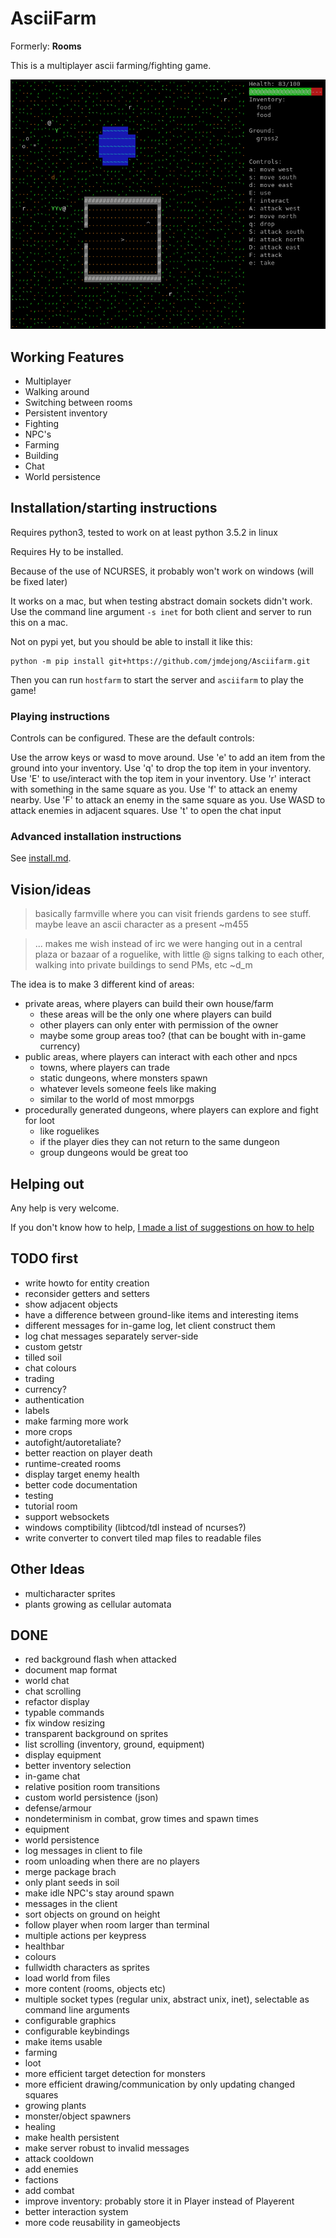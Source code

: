 # AsciiFarm

Formerly: **Rooms** 

This is a multiplayer ascii farming/fighting game.

![screenshot](screenshot.png)
<!-- why doesn't the screenshot get updated? -->

## Working Features

- Multiplayer
- Walking around
- Switching between rooms
- Persistent inventory
- Fighting 
- NPC's
- Farming
- Building
- Chat
- World persistence

## Installation/starting instructions

Requires python3, tested to work on at least python 3.5.2 in linux

Requires Hy to be installed.

Because of the use of NCURSES, it probably won't work on windows (will be fixed later)

It works on a mac, but when testing abstract domain sockets didn't work.
Use the command line argument `-s inet` for both client and server to run this on a mac.

Not on pypi yet, but you should be able to install it like this:

    python -m pip install git+https://github.com/jmdejong/Asciifarm.git

Then you can run `hostfarm` to start the server and `asciifarm` to play the
game!

### Playing instructions

Controls can be configured.
These are the default controls:

Use the arrow keys or wasd to move around.
Use 'e' to add an item from the ground into your inventory.
Use 'q' to drop the top item in your inventory.
Use 'E' to use/interact with the top item in your inventory.
Use 'r' interact with something in the same square as you.
Use 'f' to attack an enemy nearby.
Use 'F' to attack an enemy in the same square as you.
Use WASD to attack enemies in adjacent squares.
Use 't' to open the chat input

### Advanced installation instructions

See [install.md](docs/install.md).

## Vision/ideas

> basically farmville where you can visit friends gardens to see stuff. maybe leave an ascii character as a present        ~m455

> ... makes me wish instead of irc we were hanging out in a central plaza or bazaar of a roguelike, with little @ signs talking to each other, walking into private buildings to send PMs, etc      ~d_m


The idea is to make 3 different kind of areas:

- private areas, where players can build their own house/farm
  * these areas will be the only one where players can build
  * other players can only enter with permission of the owner
  * maybe some group areas too? (that can be bought with in-game currency)
- public areas, where players can interact with each other and npcs
  * towns, where players can trade
  * static dungeons, where monsters spawn
  * whatever levels someone feels like making
  * similar to the world of most mmorpgs
- procedurally generated dungeons, where players can explore and fight for loot
  * like roguelikes
  * if the player dies they can not return to the same dungeon
  * group dungeons would be great too

## Helping out

Any help is very welcome.

If you don't know how to help, [I made a list of suggestions on how to help](docs/contributing.md)

## TODO first

- write howto for entity creation
- reconsider getters and setters
- show adjacent objects
- have a difference between ground-like items and interesting items
- different messages for in-game log, let client construct them
- log chat messages separately server-side
- custom getstr
- tilled soil
- chat colours
- trading
- currency?
- authentication
- labels
- make farming more work
- more crops
- autofight/autoretaliate?
- better reaction on player death
- runtime-created rooms
- display target enemy health
- better code documentation
- testing
- tutorial room
- support websockets
- windows comptibility (libtcod/tdl instead of ncurses?)
- write converter to convert tiled map files to readable files

## Other Ideas

- multicharacter sprites
- plants growing as cellular automata

## DONE

- red background flash when attacked
- document map format
- world chat
- chat scrolling
- refactor display
- typable commands
- fix window resizing
- transparent background on sprites
- list scrolling (inventory, ground, equipment)
- display equipment
- better inventory selection
- in-game chat
- relative position room transitions
- custom world persistence (json)
- defense/armour
- nondeterminism in combat, grow times and spawn times
- equipment
- world persistence
- log messages in client to file
- room unloading when there are no players
- merge package brach
- only plant seeds in soil
- make idle NPC's stay around spawn
- messages in the client
- sort objects on ground on height
- follow player when room larger than terminal
- multiple actions per keypress
- healthbar
- colours
- fullwidth characters as sprites
- load world from files
- more content (rooms, objects etc)
- multiple socket types (regular unix, abstract unix, inet), selectable as command line arguments
- configurable graphics
- configurable keybindings
- make items usable
- farming
- loot
- more efficient target detection for monsters
- more efficient drawing/communication by only updating changed squares
- growing plants
- monster/object spawners
- healing
- make health persistent
- make server robust to invalid messages
- attack cooldown
- add enemies
- factions
- add combat
- improve inventory: probably store it in Player instead of Playerent
- better interaction system
- more code reusability in gameobjects
